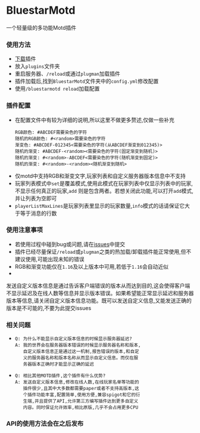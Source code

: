 # BluestarMotd

一个轻量级的多功能Motd插件

### 使用方法

- [下载](https://github.com/lanzhi6/BluestarMotd/releases/latest)插件
- 放入```plugins```文件夹
- 重启服务器、```/reload```或通过```plugman```加载插件
- 插件加载后,找到```BluestarMotd```文件夹中的```config.yml```修改配置
- 使用```/bluestarmotd reload```加载配置

### 插件配置

- 在配置文件中有较为详细的说明,所以这里不做更多赘述,仅做一些补充
  ```
  RGB颜色: #ABCDEF需要染色的字符
  随机的RGB颜色: #<random>需要染色的字符
  渐变色: #ABCDEF-012345<需要染色的字符(从ABCDEF渐变到012345)>
  随机的渐变: #ABCDEF-<random><需要染色的字符(固定渐变到随机)>
  随机的渐变: #<random>-ABCDEF<需要染色的字符(随机渐变到固定)>
  随机的渐变: #<random>-<random><随机渐变到随机>
  ```
- 仅motd中支持RGB和渐变文字,玩家列表和自定义服务器版本信息中不支持
- 玩家列表模式中```set```是覆盖模式,使用此模式在玩家列表中仅显示列表中的玩家,不显示任何真正的玩家,```add```
  则是包含两者。若想关闭此功能,可以打开```add```模式,并让列表为空即可
- ```playerListMaxLines```是玩家列表里显示的玩家数量,```info```模式的话请保证它大于等于消息的行数

### 使用注意事项

- 若使用过程中碰到bug或问题,请在[issues](https://github.com/lanzhi6/BluestarMotd/issues)中提交
- 插件已经尽量保证```/reload```或```plugman```之类的热加载/卸载插件能正常使用,但不建议使用,可能出现未知的错误
- RGB和渐变功能仅在```1.16```及以上版本中可用,若低于```1.16```会自动近似
-
发送自定义版本信息是通过告诉客户端错误的版本从而达到目的,这会使得客户端不显示延迟及在线人数等信息并显示版本错误。如果希望能正常显示延迟和服务器版本等信息,请关闭自定义版本信息功能。既可以发送自定义信息,又能发送正确的版本是不可能的,不要为此提交issues

### 相关问题

- ```
  Q: 为什么不能显示自定义版本信息的时候显示服务器延迟?
  A: 我的世界会在服务器版本错误的时候显示服务器名称和版本,
     自定义版本信息正是通过这一机制,报告错误的版本,和自定
     义的服务器名称和版本名称从而显示自定义信息。而仅在服
     务器版本正确时才能显示正确的延迟
  ```
- ```
  Q: 相比其他MOTD插件,这个插件有什么优势?
  A: 发送自定义版本信息,修改在线人数,在线玩家名单等功能的
     插件很少,且其中大多数都需要paper或者不支持高版本,这
     个插件功能丰富,配置简单,使用方便,兼容spigot和它的衍
     生端,并且提供了API,允许第三方编写插件达到更多自定义
     内容。同时保证允许效率,相比原版,几乎不会占用更多CPU
  ```

### API的使用方法会在之后发布